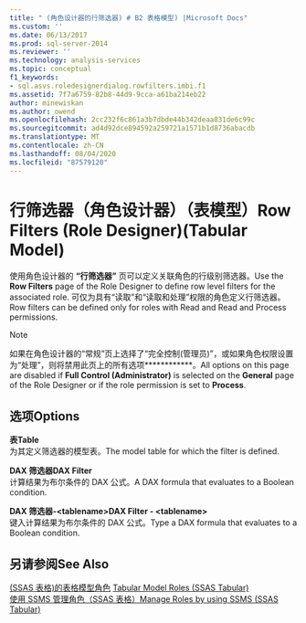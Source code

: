 ```yaml
---
title: " (角色设计器的行筛选器) # B2 表格模型) |Microsoft Docs"
ms.custom: ''
ms.date: 06/13/2017
ms.prod: sql-server-2014
ms.reviewer: ''
ms.technology: analysis-services
ms.topic: conceptual
f1_keywords:
- sql.asvs.roledesignerdialog.rowfilters.imbi.f1
ms.assetid: 7f7a6759-82b8-44d9-9cca-a61ba214eb22
author: minewiskan
ms.author: owend
ms.openlocfilehash: 2cc232f6c861a3b7dbde44b342deaa831de6c99c
ms.sourcegitcommit: ad4d92dce894592a259721a1571b1d8736abacdb
ms.translationtype: MT
ms.contentlocale: zh-CN
ms.lasthandoff: 08/04/2020
ms.locfileid: "87579120"
---
```

# <a name="row-filters-role-designertabular-model"></a><span data-ttu-id="eb807-102">行筛选器（角色设计器）（表模型）</span><span class="sxs-lookup"><span data-stu-id="eb807-102">Row Filters (Role Designer)(Tabular Model)</span></span>
  <span data-ttu-id="eb807-103">使用角色设计器的 **“行筛选器”** 页可以定义关联角色的行级别筛选器。</span><span class="sxs-lookup"><span data-stu-id="eb807-103">Use the **Row Filters** page of the Role Designer to define row level filters for the associated role.</span></span> <span data-ttu-id="eb807-104">可仅为具有“读取”和“读取和处理”权限的角色定义行筛选器。</span><span class="sxs-lookup"><span data-stu-id="eb807-104">Row filters can be defined only for roles with Read and Read and Process permissions.</span></span>  
  
> [!NOTE]  
>  <span data-ttu-id="eb807-105">如果在角色设计器的“常规”页上选择了“完全控制(管理员)”，或如果角色权限设置为“处理”，则将禁用此页上的所有选项\*\*\*\*\*\*\*\*\*\*\*\*。</span><span class="sxs-lookup"><span data-stu-id="eb807-105">All options on this page are disabled if **Full Control (Administrator)** is selected on the **General** page of the Role Designer or if the role permission is set to **Process**.</span></span>  
  
## <a name="options"></a><span data-ttu-id="eb807-106">选项</span><span class="sxs-lookup"><span data-stu-id="eb807-106">Options</span></span>  
 <span data-ttu-id="eb807-107">**表**</span><span class="sxs-lookup"><span data-stu-id="eb807-107">**Table**</span></span>  
 <span data-ttu-id="eb807-108">为其定义筛选器的模型表。</span><span class="sxs-lookup"><span data-stu-id="eb807-108">The model table for which the filter is defined.</span></span>  
  
 <span data-ttu-id="eb807-109">**DAX 筛选器**</span><span class="sxs-lookup"><span data-stu-id="eb807-109">**DAX Filter**</span></span>  
 <span data-ttu-id="eb807-110">计算结果为布尔条件的 DAX 公式。</span><span class="sxs-lookup"><span data-stu-id="eb807-110">A DAX formula that evaluates to a Boolean condition.</span></span>  
  
 <span data-ttu-id="eb807-111">**DAX 筛选器-\<tablename>**</span><span class="sxs-lookup"><span data-stu-id="eb807-111">**DAX Filter - \<tablename>**</span></span>  
 <span data-ttu-id="eb807-112">键入计算结果为布尔条件的 DAX 公式。</span><span class="sxs-lookup"><span data-stu-id="eb807-112">Type a DAX formula that evaluates to a Boolean condition.</span></span>  
  
## <a name="see-also"></a><span data-ttu-id="eb807-113">另请参阅</span><span class="sxs-lookup"><span data-stu-id="eb807-113">See Also</span></span>  
 <span data-ttu-id="eb807-114">[&#40;SSAS 表格&#41;的表格模型角色](tabular-models/roles-ssas-tabular.md) </span><span class="sxs-lookup"><span data-stu-id="eb807-114">[Tabular Model Roles &#40;SSAS Tabular&#41;](tabular-models/roles-ssas-tabular.md) </span></span>  
 [<span data-ttu-id="eb807-115">使用 SSMS 管理角色（SSAS 表格）</span><span class="sxs-lookup"><span data-stu-id="eb807-115">Manage Roles by using SSMS &#40;SSAS Tabular&#41;</span></span>](tabular-models/manage-roles-by-using-ssms-ssas-tabular.md)  
  
  
